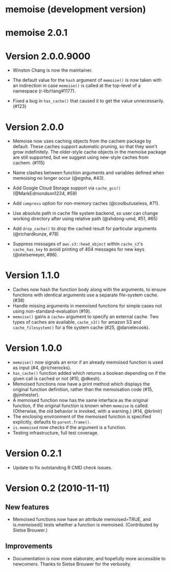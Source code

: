 # memoise (development version)

# memoise 2.0.1

# Version 2.0.0.9000

* Winston Chang is now the maintainer.

* The default value for the `hash` argument of `memoise()` is now
  taken with an indirection in case `memoise()` is called at the
  top-level of a namespace (r-lib/rlang#1177).

* Fixed a bug in `has_cache()` that caused it to get the value unnecessarily. (#123)

# Version 2.0.0

* Memoise now uses caching objects from the cachem package by default. These caches support automatic pruning, so that they won't grow indefinitely. The older-style cache objects in the memoise package are still supported, but we suggest using new-style caches from cachem. (#115)

* Name clashes between function arguments and variables defined when memoising
  no longer occur (@egnha, #43).

* Add Google Cloud Storage support via `cache_gcs()` (@MarkEdmondson1234, #59)

* Add `compress` option for non-memory caches (@coolbutuseless, #71).

* Use absolute path in cache file system backend, so user can change working
  directory after using relative path (@xhdong-umd, #51, #65)

* Add `drop_cache()` to drop the cached result for particular arguments
  (@richardkunze, #78)

* Suppress messages of `aws.s3::head_object` within `cache_s3`'s `cache_has_key`
  to avoid printing of 404 messages for new keys (@stelsemeyer, #96).

# Version 1.1.0
* Caches now hash the function body along with the arguments, to ensure
  functions with identical arguments use a separate file-system cache. (#38)
* Handle missing arguments in memoised functions for simple cases not using
  non-standard-evaluation (#19).
* `memoise()` gains a `cache=` argument to specify an external cache. Two types
  of caches are available, `cache_s3()` for amazon S3 and
  `cache_filesystem()` for a file system cache (#25, @danielecook).

# Version 1.0.0
* `memoise()` now signals an error if an already memoised function is used as
  input (#4, @richierocks).
* `has_cache()` function added which returns a boolean depending on if the
  given call is cached or not (#10, @dkesh).
* Memoised functions now have a print method which displays the original
  function definition, rather than the memoisation code (#15, @jimhester).
* A memoised function now has the same interface as the original function,
  if the original function is known when `memoise` is called. (Otherwise,
  the old behavior is invoked, with a warning.) (#14, @krlmlr)
* The enclosing environment of the memoised function is specified explicitly,
  defaults to `parent.frame()`.
* `is.memoised` now checks if the argument is a function.
* Testing infrastructure, full test coverage.

# Version 0.2.1

* Update to fix outstanding R CMD check issues.

# Version 0.2 (2010-11-11)

## New features

* Memoised functions now have an attribute memoised=TRUE, and
  is.memoised() tests whether a function is memoised. (Contributed by
  Sietse Brouwer.)

## Improvements

* Documentation is now more elaborate, and hopefully more accessible to
  newcomers. Thanks to Sietse Brouwer for the verbosity.

